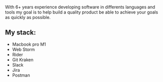 
With 6+ years experience developing software in differents languages and tools my goal is to help build a quality product 
be able to achieve your goals as quickly as possible.

## My stack: 

- Macbook pro M1
- Web Storm 
- Rider 
- Git Kraken
- Slack 
- Jira 
- Postman 

[~comments]: https://img.shields.io/badge/-comments-006b75.svg
